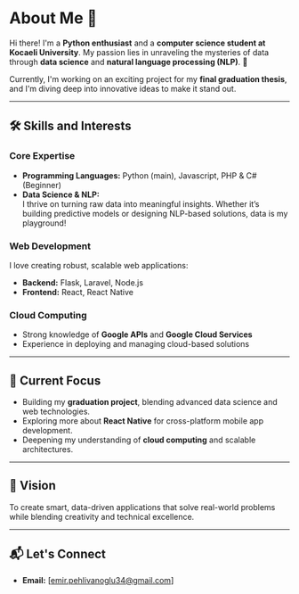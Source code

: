 # About Me 👋

Hi there! I'm a **Python enthusiast** and a **computer science student at Kocaeli University**. My passion lies in unraveling the mysteries of data through **data science** and **natural language processing (NLP)**. 🚀  

Currently, I'm working on an exciting project for my **final graduation thesis**, and I'm diving deep into innovative ideas to make it stand out.  

---

## 🛠️ Skills and Interests

### Core Expertise
- **Programming Languages:** Python (main), Javascript, PHP & C# (Beginner) 
- **Data Science & NLP:**  
  I thrive on turning raw data into meaningful insights. Whether it’s building predictive models or designing NLP-based solutions, data is my playground!  

### Web Development  
I love creating robust, scalable web applications:  
- **Backend:** Flask, Laravel, Node.js  
- **Frontend:** React, React Native  

### Cloud Computing  
- Strong knowledge of **Google APIs** and **Google Cloud Services**  
- Experience in deploying and managing cloud-based solutions  

---

## 🌱 Current Focus

- Building my **graduation project**, blending advanced data science and web technologies.  
- Exploring more about **React Native** for cross-platform mobile app development.  
- Deepening my understanding of **cloud computing** and scalable architectures.  

---

## 🔮 Vision

To create smart, data-driven applications that solve real-world problems while blending creativity and technical excellence.  

---

## 📬 Let's Connect  

- **Email:** [emir.pehlivanoglu34@gmail.com] 



